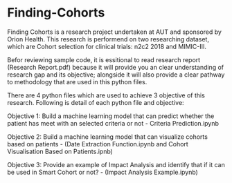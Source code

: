 # Finding-Cohorts

Finding Cohorts is a research project undertaken at AUT and sponsored by Orion Health. This research is performend on two researching dataset, which are Cohort selection for clinical trials: n2c2 2018 and MIMIC-III.

Befor reviewing sample code, it is essitional to read research report (Research Report.pdf) because it will provide you an clear understanding of research gap and its objective; alongside it will also provide a clear pathway to methodology that are used in this python files. 

There are 4 python files which are used to achieve 3 objective of this research. Following is detail of each python file and objective:

Objective 1: Build a machine learning model that can predict whether the patient has meet with an selected criteria or not - Criteria Prediction.ipynb

Objective 2: Build a machine learning model that can visualize cohorts based on patients - (Date Extraction Function.ipynb and Cohort Visualisation Based on Patients.ipnb)

Objective 3: Provide an example of Impact Analysis and identify that if it can be used in Smart Cohort or not? - (Impact Analysis Example.ipynb)
